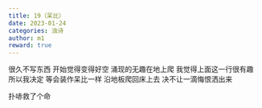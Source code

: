 ```yaml
---
title: 19（呆比）
date: 2023-01-24
categories: 浊诗
author: m1
reward: true
---
```


很久不写东西
开始觉得变得好空
涌现的无趣在地上爬
我觉得上面这一行很有趣
所以我决定
等会装作呆比一样
沿地板爬回床上去
决不让一滴悔恨洒出来

扑哧救了个命
